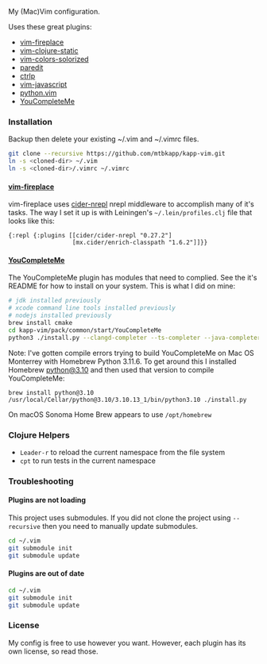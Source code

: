 My (Mac)Vim configuration.

Uses these great plugins:
*  [vim-fireplace](https://github.com/tpope/vim-fireplace)
*  [vim-clojure-static](https://github.com/guns/vim-clojure-static)
*  [vim-colors-solorized](https://github.com/altercation/vim-colors-solarized)
*  [paredit](https://www.vim.org/scripts/script.php?script_id=3998)
*  [ctrlp](https://github.com/ctrlpvim/ctrlp.vim)
*  [vim-javascript](https://github.com/pangloss/vim-javascript)
*  [python.vim](https://www.vim.org/scripts/script.php?script_id=974)
*  [YouCompleteMe](https://github.com/ycm-core/YouCompleteMe)

### Installation
Backup then delete your existing ~/.vim and ~/.vimrc files.
```bash
git clone --recursive https://github.com/mtbkapp/kapp-vim.git 
ln -s <cloned-dir> ~/.vim
ln -s <cloned-dir>/.vimrc ~/.vimrc
```

#### [vim-fireplace](https://github.com/tpope/vim-fireplace)
vim-fireplace uses [cider-nrepl](https://docs.cider.mx/cider/basics/middleware_setup.html)
nrepl middleware to accomplish many of it's tasks. The way I set it up is with
Leiningen's `~/.lein/profiles.clj` file that looks like this:
```
{:repl {:plugins [[cider/cider-nrepl "0.27.2"]
                  [mx.cider/enrich-classpath "1.6.2"]]}}
```

#### [YouCompleteMe](https://github.com/ycm-core/YouCompleteMe)
The YouCompleteMe plugin has modules that need to complied. See the it's README
for how to install on your system. This is what I did on mine:
```bash
# jdk installed previously 
# xcode command line tools installed previously
# nodejs installed previously 
brew install cmake
cd kapp-vim/pack/common/start/YouCompleteMe
python3 ./install.py --clangd-completer --ts-completer --java-completer
```

Note: I've gotten compile errors trying to build YouCompleteMe on Mac OS 
Monterrey with Homebrew Python 3.11.6. To get around this I installed Homebrew
python@3.10 and then used that version to compile YouCompleteMe:
```
brew install python@3.10
/usr/local/Cellar/python@3.10/3.10.13_1/bin/python3.10 ./install.py
```

On macOS Sonoma Home Brew appears to use `/opt/homebrew`

### Clojure Helpers
*  `Leader-r` to reload the current namespace from the file system
*  `cpt` to run tests in the current namespace


### Troubleshooting

#### Plugins are not loading

This project uses submodules. 
If you did not clone the project using `--recursive` then you need to manually update submodules.
```bash
cd ~/.vim
git submodule init
git submodule update
```

#### Plugins are out of date
```bash
cd ~/.vim
git submodule init
git submodule update
```

### License
My config is free to use however you want. However, each plugin has its own
license, so read those.
